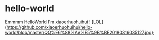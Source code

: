 # hello-world
Emmmm HelloWorld
I'm xiaoerhuohuihui
! [LOL] (https://github.com/xiaoerhuohuihui/hello-world/blob/master/QQ%E6%88%AA%E5%9B%BE20180316035127.jpg);

